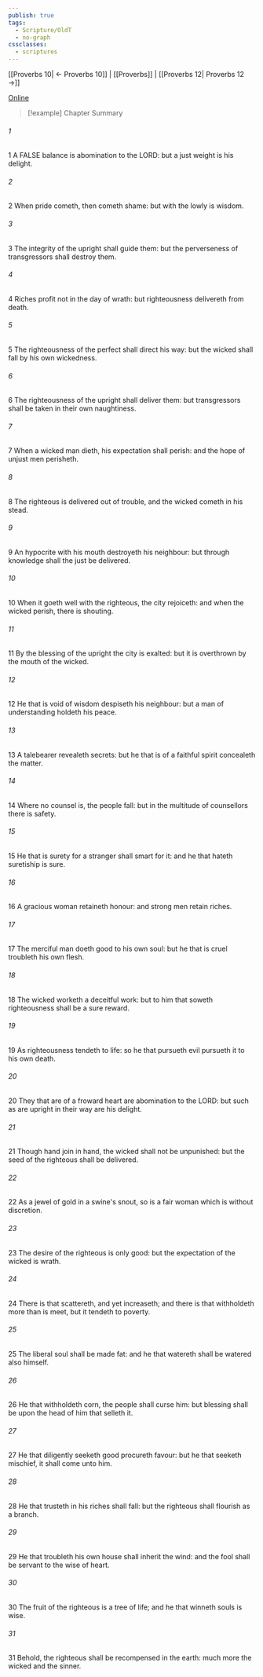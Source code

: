 ```yaml
---
publish: true
tags:
  - Scripture/OldT
  - no-graph
cssclasses:
  - scriptures
---
```

[[Proverbs 10| ← Proverbs 10]] | [[Proverbs]] | [[Proverbs 12| Proverbs 12 →]]

[Online](https://churchofjesuschrist.org/study/scriptures/ot/prov/11?lang=eng)

>[!example] Chapter Summary
>
###### 1
1 A FALSE balance is abomination to the LORD: but a just weight is his delight.
###### 2
2 When pride cometh, then cometh shame: but with the lowly is wisdom.
###### 3
3 The integrity of the upright shall guide them: but the perverseness of transgressors shall destroy them.
###### 4
4 Riches profit not in the day of wrath: but righteousness delivereth from death.
###### 5
5 The righteousness of the perfect shall direct his way: but the wicked shall fall by his own wickedness.
###### 6
6 The righteousness of the upright shall deliver them: but transgressors shall be taken in their own naughtiness.
###### 7
7 When a wicked man dieth, his expectation shall perish: and the hope of unjust men perisheth.
###### 8
8 The righteous is delivered out of trouble, and the wicked cometh in his stead.
###### 9
9 An hypocrite with his mouth destroyeth his neighbour: but through knowledge shall the just be delivered.
###### 10
10 When it goeth well with the righteous, the city rejoiceth: and when the wicked perish, there is shouting.
###### 11
11 By the blessing of the upright the city is exalted: but it is overthrown by the mouth of the wicked.
###### 12
12 He that is void of wisdom despiseth his neighbour: but a man of understanding holdeth his peace.
###### 13
13 A talebearer revealeth secrets: but he that is of a faithful spirit concealeth the matter.
###### 14
14 Where no counsel is, the people fall: but in the multitude of counsellors there is safety.
###### 15
15 He that is surety for a stranger shall smart for it: and he that hateth suretiship is sure.
###### 16
16 A gracious woman retaineth honour: and strong men retain riches.
###### 17
17 The merciful man doeth good to his own soul: but he that is cruel troubleth his own flesh.
###### 18
18 The wicked worketh a deceitful work: but to him that soweth righteousness shall be a sure reward.
###### 19
19 As righteousness tendeth to life: so he that pursueth evil pursueth it to his own death.
###### 20
20 They that are of a froward heart are abomination to the LORD: but such as are upright in their way are his delight.
###### 21
21 Though hand join in hand, the wicked shall not be unpunished: but the seed of the righteous shall be delivered.
###### 22
22 As a jewel of gold in a swine's snout, so is a fair woman which is without discretion.
###### 23
23 The desire of the righteous is only good: but the expectation of the wicked is wrath.
###### 24
24 There is that scattereth, and yet increaseth; and there is that withholdeth more than is meet, but it tendeth to poverty.
###### 25
25 The liberal soul shall be made fat: and he that watereth shall be watered also himself.
###### 26
26 He that withholdeth corn, the people shall curse him: but blessing shall be upon the head of him that selleth it.
###### 27
27 He that diligently seeketh good procureth favour: but he that seeketh mischief, it shall come unto him.
###### 28
28 He that trusteth in his riches shall fall: but the righteous shall flourish as a branch.
###### 29
29 He that troubleth his own house shall inherit the wind: and the fool shall be servant to the wise of heart.
###### 30
30 The fruit of the righteous is a tree of life; and he that winneth souls is wise.
###### 31
31 Behold, the righteous shall be recompensed in the earth: much more the wicked and the sinner.




